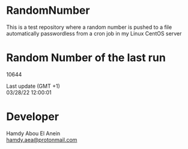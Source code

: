 # RandomNumber    
This is a test repository where a random number is pushed to a file automatically passwordless from a cron job in my Linux CentOS server    
# Random Number of the last run   
10644
      
Last update (GMT +1)    
03/28/22 12:00:01
# Developer    
Hamdy Abou El Anein   
hamdy.aea@protonmail.com
